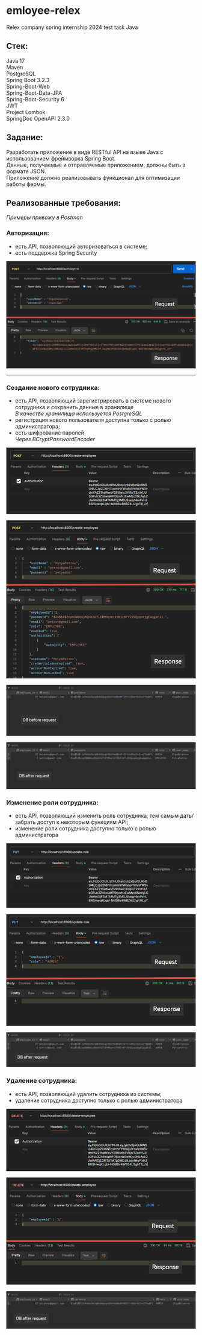 # emloyee-relex
Relex company spring internship 2024 test task Java

## Стек:
Java 17\
Maven\
PostgreSQL\
Spring Boot 3.2.3\
Spring-Boot-Web\
Spring-Boot-Data-JPA\
Spring-Boot-Security 6\
JWT\
Project Lombok\
SpringDoc OpenAPI 2.3.0

## Задание:
Разработать приложение в виде RESTful API на языке Java с использованием фреймворка Spring Boot.\
Данные, получаемые и отправляемые приложением, должны быть в формате JSON.\
Приложение должно реализовывать функционал для оптимизации работы фермы.
## Реализованные требования:

_Примеры привожу в Postman_

### Авторизация:
* есть API, позволяющий авторизоваться в системе;
* есть поддержка Spring Security

![Authentication .png](src%2Fmain%2Fresources%2Fimages%2FAuthentication.png)

***

### Создание нового сотрудника:
* есть API, позволяющий зарегистрировать в системе нового сотрудника и сохранить данные в хранилище\
  _В качестве хранилища используется PostgreSQL_
* регистрация нового пользователя доступна только с ролью администратора;
* есть шифрование паролей\
 _Через BCryptPasswordEncoder_

![Auth Token.png](src%2Fmain%2Fresources%2Fimages%2FAuth%20Token.png)

![Employee Create .png](src%2Fmain%2Fresources%2Fimages%2FEmployee%20Create.png)

![Employee Create DB before .png](src%2Fmain%2Fresources%2Fimages%2FEmployee%20Create%20DB%20before.png)

![Employee Create DB after .png](src%2Fmain%2Fresources%2Fimages%2FEmployee%20Create%20DB%20after.png)

### Изменение роли сотрудника:
* есть API, позволяющий изменить роль сотрудника, тем самым дать/забрать доступ к некоторым функциям API;
* изменение роли сотрудника доступно только с ролью администратора

![Auth Token1.png](src%2Fmain%2Fresources%2Fimages%2FAuth%20Token1.png)

![Update Role.png](src%2Fmain%2Fresources%2Fimages%2FUpdate%20Role.png)

![Update Role DB after.png](src%2Fmain%2Fresources%2Fimages%2FUpdate%20Role%20DB%20after.png)

### Удаление сотрудника:
* есть API, позволяющий удалить сотрудника из системы;
* удаление сотрудника доступно только с ролью администратора

![Auth Token2.png](src%2Fmain%2Fresources%2Fimages%2FAuth%20Token2.png)

![Employee Delete .png](src%2Fmain%2Fresources%2Fimages%2FEmployee%20Delete.png)

![Employee Delete DB after.png](src%2Fmain%2Fresources%2Fimages%2FEmployee%20Delete%20DB%20after.png)
